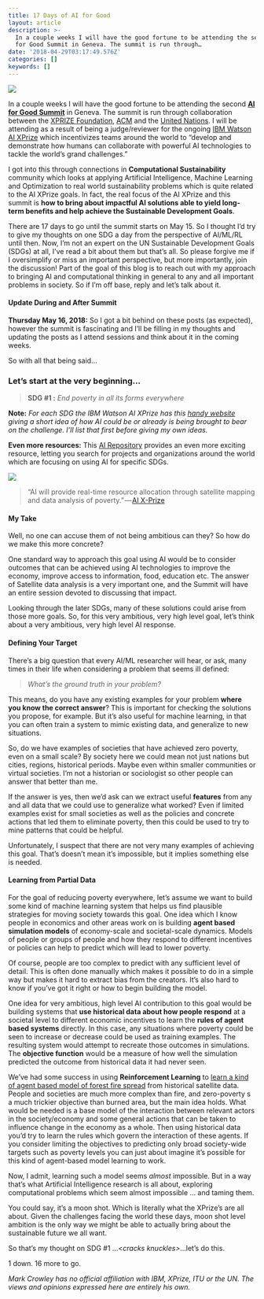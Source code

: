 ```yaml
---
title: 17 Days of AI for Good
layout: article
description: >-
  In a couple weeks I will have the good fortune to be attending the second AI
  for Good Summit in Geneva. The summit is run through…
date: '2018-04-29T03:17:49.576Z'
categories: []
keywords: []
---
```


![](/assets/1____SXM4ufiw9W3s2boIyS8og.jpeg)

In a couple weeks I will have the good fortune to be attending the second [**AI for Good Summit**](https://www.itu.int/en/ITU-T/AI/2018/Pages/default.aspx) in Geneva. The summit is run through collaboration between the [XPRIZE Foundation](http://If%20you%20consider%20limiting%20the%20objectives%20to%20predicting%20just%20broad%20society-wide%20targets%20such%20as%20poverty%20levels%20you%20can%20just%20about%20imagine%20it’s%20possible%20for%20this%20kind%20of%20agent-based%20model%20learning%20to%20work.), [ACM](http://acm.org) and the [United Nations](https://www.itu.int/en/ITU-T/AI/2018/Pages/default.aspx). I will be attending as a result of being a judge/reviewer for the ongoing [IBM Watson AI XPrize](https://ai.xprize.org/) which incentivizes teams around the world to “develop and demonstrate how humans can collaborate with powerful AI technologies to tackle the world’s grand challenges.”

I got into this through connections in **Computational Sustainability** community which looks at applying Artificial Intelligence, Machine Learning and Optimization to real world sustainability problems which is quite related to the AI XPrize goals. In fact, the real focus of the AI XPrize and this summit is **how to bring about impactful AI solutions able to yield long-term benefits and help achieve the Sustainable Development Goals**.

There are 17 days to go until the summit starts on May 15. So I thought I’d try to give my thoughts on one SDG a day from the perspective of AI/ML/RL until then. Now, I’m not an expert on the UN Sustainable Development Goals (SDGs) at all, I’ve read a bit about them but that’s all. So please forgive me if I oversimplify or miss an important perspective, but more importantly, join the discussion! Part of the goal of this blog is to reach out with my approach to bringing AI and computational thinking in general to any and all important problems in society. So if I’m off base, reply and let’s talk about it.

#### Update During and After Summit

**Thursday May 16, 2018:** So I got a bit behind on these posts (as expected), however the summit is fascinating and I’ll be filling in my thoughts and updating the posts as I attend sessions and think about it in the coming weeks.

So with all that being said…

### Let’s start at the very beginning…

> **SDG #1 :** _End poverty in all its forms everywhere_

**Note:** _For each SDG the IBM Watson AI XPrize has this_ [_handy website_](https://ai.xprize.org/AI-For-Good/sustainable-development-goals) _giving a short idea of how AI could be or already is being brought to bear on the challenge. I’ll list that first before giving my own ideas._

**Even more resources:** This [AI Repository](https://www.itu.int/en/ITU-T/AI/Pages/ai-repository.aspx) provides an even more exciting resource, letting you search for projects and organizations around the world which are focusing on using AI for specific SDGs.

![](/assets/1__SyfUZxZh9o__aAhRUmZ0CzQ.jpeg)

> “AI will provide real-time resource allocation through satellite mapping and data analysis of poverty.” — [AI X-Prize](https://ai.xprize.org/AI-For-Good/sustainable-development-goals)

#### My Take

Well, no one can accuse them of not being ambitious can they? So how do we make this more concrete?

One standard way to approach this goal using AI would be to consider outcomes that can be achieved using AI technologies to improve the economy, improve access to information, food, education etc. The answer of Satellite data analysis is a very important one, and the Summit will have an entire session devoted to discussing that impact.

Looking through the later SDGs, many of these solutions could arise from those more goals. So, for this very ambitious, very high level goal, let’s think about a very ambitious, very high level AI response.

#### Defining Your Target

There’s a big question that every AI/ML researcher will hear, or ask, many times in their life when considering a problem that seems ill defined:

> _What’s the ground truth in your problem?_

This means, do you have any existing examples for your problem **where you know the correct answer**? This is important for checking the solutions you propose, for example. But it’s also useful for machine learning, in that you can often train a system to mimic existing data, and generalize to new situations.

So, do we have examples of societies that have achieved zero poverty, even on a small scale? By society here we could mean not just nations but cities, regions, historical periods. Maybe even within smaller communities or virtual societies. I’m not a historian or sociologist so other people can answer that better than me.

If the answer is yes, then we’d ask can we extract useful **features** from any and all data that we could use to generalize what worked? Even if limited examples exist for small societies as well as the policies and concrete actions that led them to eliminate poverty, then this could be used to try to mine patterns that could be helpful.

Unfortunately, I suspect that there are not very many examples of achieving this goal. That’s doesn’t mean it’s impossible, but it implies something else is needed.

#### Learning from Partial Data

For the goal of reducing poverty everywhere, let’s assume we want to build some kind of machine learning system that helps us find plausible strategies for moving society towards this goal. One idea which I know people in economics and other areas work on is building **agent based simulation models** of economy-scale and societal-scale dynamics. Models of people or groups of people and how they respond to different incentives or policies can help to predict which will lead to lower poverty.

Of course, people are too complex to predict with any sufficient level of detail. This is often done manually which makes it possible to do in a simple way but makes it hard to extract bias from the creators. It’s also hard to know if you’ve got it right or how to begin building the model.

One idea for very ambitious, high level AI contribution to this goal would be building systems that **use historical data about how people respond** at a societal level to different economic incentives to learn the **rules of agent based systems** directly. In this case, any situations where poverty could be seen to increase or decrease could be used as training examples. The resulting system would attempt to recreate those outcomes in simulations. The **objective function** would be a measure of how well the simulation predicted the outcome from historical data it had never seen.

We’ve had some success in using **Reinforcement Learning** to [learn a kind of agent based model of forest fire spread](https://uwaterloo.ca/scholar/mcrowley/publications/combining-mcts-and-a3c-prediction-spatially-spreading-processes-forest) from historical satellite data. People and societies are much more complex than fire, and zero-poverty s a much trickier objective than burned area, but the main idea holds. What would be needed is a base model of the interaction between relevant actors in the society/economy and some general actions that can be taken to influence change in the economy as a whole. Then using historical data you’d try to learn the rules which govern the interaction of these agents. If you consider limiting the objectives to predicting only broad society-wide targets such as poverty levels you can just about imagine it’s possible for this kind of agent-based model learning to work.

Now, I admit, learning such a model seems _almost_ impossible. But in a way that’s what Artificial Intelligence research is all about, exploring computational problems which seem almost impossible … and taming them.

You could say, it’s a moon shot. Which is literally what the XPrize’s are all about. Given the challenges facing the world these days, moon shot level ambition is the only way we might be able to actually bring about the sustainable future we all want.

So that’s my thought on SDG #1 …<_cracks knuckles>_…let’s do this.

1 down. 16 more to go.

_Mark Crowley has no official affiliation with IBM, XPrize, ITU or the UN. The views and opinions expressed here are entirely his own._
